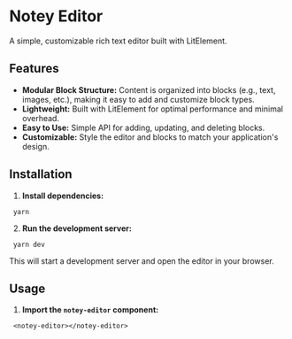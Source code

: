 # Notey Editor

A simple, customizable rich text editor built with LitElement.

## Features

- **Modular Block Structure:** Content is organized into blocks (e.g., text, images, etc.), making it easy to add and customize block types.
- **Lightweight:** Built with LitElement for optimal performance and minimal overhead.
- **Easy to Use:** Simple API for adding, updating, and deleting blocks.
- **Customizable:** Style the editor and blocks to match your application's design.

## Installation

1. **Install dependencies:**
```
 yarn
```
2. **Run the development server:**
```
 yarn dev
```
This will start a development server and open the editor in your browser.

## Usage

1. **Import the `notey-editor` component:**
```
 <notey-editor></notey-editor>
```

